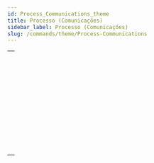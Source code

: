 ```yaml
---
id: Process_Communications_theme
title: Processo (Comunicações)
sidebar_label: Processo (Comunicações)
slug: /commands/theme/Process-Communications
---
```


|                                                                                                               |
| ------------------------------------------------------------------------------------------------------------- |
| [<!-- INCLUDE #_command_.CALL WORKER.Syntax -->](../../commands-legacy/call-worker.md)<br/>                   |
| [<!-- INCLUDE #_command_.CLEAR SEMAPHORE.Syntax -->](../../commands-legacy/clear-semaphore.md)<br/>           |
| [<!-- INCLUDE #_command_.GET PROCESS VARIABLE.Syntax -->](../../commands-legacy/get-process-variable.md)<br/> |
| [<!-- INCLUDE #_command_.KILL WORKER.Syntax -->](../../commands-legacy/kill-worker.md)<br/>                   |
| [<!-- INCLUDE #_command_.New signal.Syntax -->](../../commands/new-signal.md)<br/>                            |
| [<!-- INCLUDE #_command_.Semaphore.Syntax -->](../../commands-legacy/semaphore.md)<br/>                       |
| [<!-- INCLUDE #_command_.SET PROCESS VARIABLE.Syntax -->](../../commands-legacy/set-process-variable.md)<br/> |
| [<!-- INCLUDE #_command_.Test semaphore.Syntax -->](../../commands-legacy/test-semaphore.md)<br/>             |
| [<!-- INCLUDE #_command_.VARIABLE TO VARIABLE.Syntax -->](../../commands-legacy/variable-to-variable.md)<br/> |
